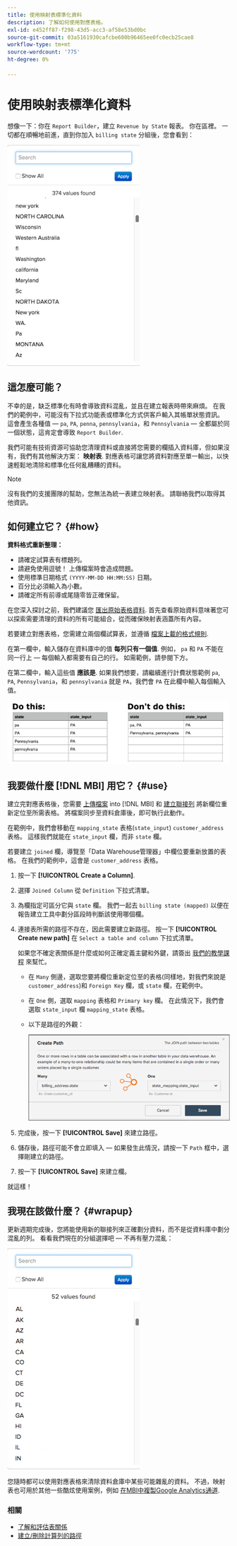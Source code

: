 ```yaml
---
title: 使用映射表標準化資料
description: 了解如何使用對應表格。
exl-id: e452ff87-f298-43d5-acc3-af58e53bd0bc
source-git-commit: 03a5161930cafcbe600b96465ee0fc0ecb25cae8
workflow-type: tm+mt
source-wordcount: '775'
ht-degree: 0%

---
```


# 使用映射表標準化資料

想像一下：你在 `Report Builder`，建立 `Revenue by State` 報表。 你在區裡。 一切都在順暢地前進，直到你加入 `billing state` 分組後，您會看到：

![](../../assets/Messy_State_Segments.png)

## 這怎麼可能？

不幸的是，缺乏標準化有時會導致資料混亂，並且在建立報表時帶來麻煩。 在我們的範例中，可能沒有下拉式功能表或標準化方式供客戶輸入其帳單狀態資訊。 這會產生各種值 —  `pa`, `PA`, `penna`, `pennsylvania`，和 `Pennsylvania`  — 全都屬於同一個狀態，這肯定會導致 `Report Builder`.

我們可能有技術資源可協助您清理資料或直接將您需要的欄插入資料庫，但如果沒有，我們有其他解決方案： **映射表**. 對應表格可讓您將資料對應至單一輸出，以快速輕鬆地清除和標準化任何亂糟糟的資料。

>[!NOTE]
>
>沒有我們的支援團隊的幫助，您無法為統一表建立映射表。 請聯絡我們以取得其他資訊。

## 如何建立它？ {#how}

**資料格式重新整理：**

* 請確定試算表有標題列。
* 請避免使用逗號！ 上傳檔案時會造成問題。
* 使用標準日期格式 `(YYYY-MM-DD HH:MM:SS)` 日期。
* 百分比必須輸入為小數。
* 請確定所有前導或尾隨零皆正確保留。

在您深入探討之前，我們建議您 [匯出原始表格資料](../../tutorials/export-raw-data.md). 首先查看原始資料意味著您可以探索需要清理的資料的所有可能組合，從而確保映射表涵蓋所有內容。

若要建立對應表格，您需建立兩個欄試算表，並遵循 [檔案上載的格式規則](../../data-analyst/importing-data/connecting-data/using-file-uploader.md).

在第一欄中，輸入儲存在資料庫中的值 **每列只有一個值**. 例如， `pa` 和 `PA` 不能在同一行上 — 每個輸入都需要有自己的行。 如需範例，請參閱下方。

在第二欄中，輸入這些值 **應該是**. 如果我們想要，請繼續進行計費狀態範例 `pa`, `PA`, `Pennsylvania`，和 `pennsylvania` 就是 `PA`，我們會 `PA` 在此欄中輸入每個輸入值。

![](../../assets/Mapping_table_examples.jpg)

## 我要做什麼 [!DNL MBI] 用它？ {#use}

建立完對應表格後，您需要 [上傳檔案](../../data-analyst/importing-data/connecting-data/using-file-uploader.md) into [!DNL MBI] 和 [建立聯接列](../../data-analyst/data-warehouse-mgr/calc-column-types.md) 將新欄位重新定位至所需表格。 將檔案同步至資料倉庫後，即可執行此動作。

在範例中，我們會移動在 `mapping_state` 表格(`state_input`) `customer_address` 表格。 這樣我們就能在 `state_input` 欄，而非 `state` 欄。

若要建立 `joined` 欄，導覽至「Data Warehouse管理器」中欄位要重新放置的表格。 在我們的範例中，這會是 `customer_address` 表格。

1. 按一下 **[!UICONTROL Create a Column]**.
1. 選擇 `Joined Column` 從 `Definition` 下拉式清單。
1. 為欄指定可區分它與 `state` 欄。 我們一起去 `billing state (mapped)` 以便在報告建立工具中劃分區段時判斷該使用哪個欄。
1. 連接表所需的路徑不存在，因此需要建立新路徑。 按一下 **[!UICONTROL Create new path]**  在 `Select a table and column` 下拉式清單。

   如果您不確定表關係是什麼或如何正確定義主鍵和外鍵，請簽出 [我們的教學課程](../../data-analyst/data-warehouse-mgr/create-paths-calc-columns.md) 來幫忙。

   * 在 `Many` 側邊，選取您要將欄位重新定位至的表格(同樣地，對我們來說是 `customer_address`)和 `Foreign Key` 欄，或 `state` 欄，在範例中。
   * 在 `One` 側，選取 `mapping` 表格和 `Primary key` 欄。 在此情況下，我們會選取 `state_input` 欄 `mapping_state` 表格。
   * 以下是路徑的外觀：

      ![](../../assets/State_Mapping_Path.png)

1. 完成後，按一下 **[!UICONTROL Save]** 來建立路徑。
1. 儲存後，路徑可能不會立即填入 — 如果發生此情況，請按一下 `Path` 框中，選擇剛建立的路徑。
1. 按一下 **[!UICONTROL Save]** 來建立欄。

就這樣！

## 我現在該做什麼？ {#wrapup}

更新週期完成後，您將能使用新的聯接列來正確劃分資料，而不是從資料庫中劃分混亂的列。 看看我們現在的分組選擇吧 — 不再有壓力混亂：

![](../../assets/Clean_State_Segments.png)

您隨時都可以使用對應表格來清除資料倉庫中某些可能雜亂的資料。 不過，映射表也可用於其他一些酷炫使用案例，例如 [在MBI中複製Google Analytics通道](../data-warehouse-mgr/rep-google-analytics-channels.md).

### 相關

* [了解和評估表關係](../data-warehouse-mgr/table-relationships.md)
* [建立/刪除計算列的路徑](../data-warehouse-mgr/create-paths-calc-columns.md)
